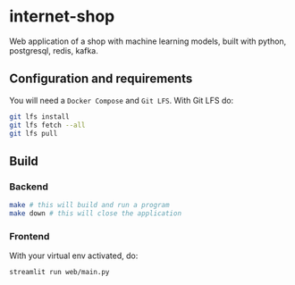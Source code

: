 # internet-shop

Web application of a shop with machine learning models, built with python, postgresql, redis, kafka.

## Configuration and requirements

You will need a `Docker Compose` and `Git LFS`.
With Git LFS do:

```bash
git lfs install
git lfs fetch --all
git lfs pull
```

## Build

### Backend

```bash
make # this will build and run a program
make down # this will close the application
```

### Frontend

With your virtual env activated, do:
```bash
streamlit run web/main.py
```